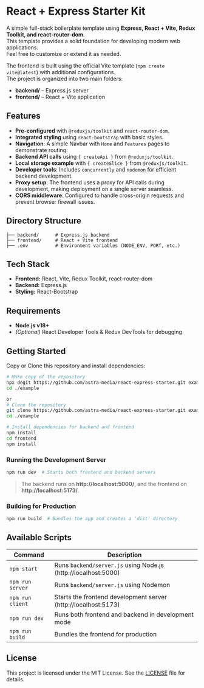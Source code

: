 # React + Express Starter Kit

A simple full-stack boilerplate template using **Express, React + Vite, Redux Toolkit, and react-router-dom**.  
This template provides a solid foundation for developing modern web applications.  
Feel free to customize or extend it as needed.

The frontend is built using the official Vite template (`npm create vite@latest`) with additional configurations.  
The project is organized into two main folders:

- **backend/** – Express.js server
- **frontend/** – React + Vite application

## Features

- **Pre-configured** with `@reduxjs/toolkit` and `react-router-dom`.
- **Integrated styling** using `react-bootstrap` with basic styles.
- **Navigation**: A simple Navbar with `Home` and `Features` pages to demonstrate routing.
- **Backend API calls** using `{ createApi }` from `@reduxjs/toolkit`.
- **Local storage example** with `{ createSlice }` from `@reduxjs/toolkit`.
- **Developer tools**: Includes `concurrently` and `nodemon` for efficient backend development.
- **Proxy setup**: The frontend uses a proxy for API calls during development, making deployment on a single server seamless.
- **CORS middleware**: Configured to handle cross-origin requests and prevent browser firewall issues.

## Directory Structure

```
├── backend/      # Express.js backend
├── frontend/     # React + Vite frontend
├── .env          # Environment variables (NODE_ENV, PORT, etc.)
```

## Tech Stack

- **Frontend:** React, Vite, Redux Toolkit, react-router-dom
- **Backend:** Express.js
- **Styling:** React-Bootstrap

## Requirements

- **Node.js v18+**
- _(Optional)_ React Developer Tools & Redux DevTools for debugging

## Getting Started

Copy or Clone this repository and install dependencies:

```sh
# Make copy of the repository
npx degit https://github.com/astra-media/react-express-starter.git example
cd ./example

or
# Clone the repository
git clone https://github.com/astra-media/react-express-starter.git example
cd ./example

# Install dependencies for backend and frontend
npm install
cd frontend
npm install
```

### Running the Development Server

```sh
npm run dev  # Starts both frontend and backend servers
```

> The backend runs on **http://localhost:5000/**, and the frontend on **http://localhost:5173/**.

### Building for Production

```sh
npm run build  # Bundles the app and creates a 'dist' directory
```

## Available Scripts

| Command          | Description                                                    |
| ---------------- | -------------------------------------------------------------- |
| `npm start`      | Runs `backend/server.js` using Node.js (http://localhost:5000) |
| `npm run server` | Runs `backend/server.js` using Nodemon                         |
| `npm run client` | Starts the frontend development server (http://localhost:5173) |
| `npm run dev`    | Runs both frontend and backend in development mode             |
| `npm run build`  | Bundles the frontend for production                            |

## License

This project is licensed under the MIT License. See the [LICENSE][1] file for details.

[1]: https://github.com/astra-media/react-express-starter/blob/main/License 'LICENSE'
